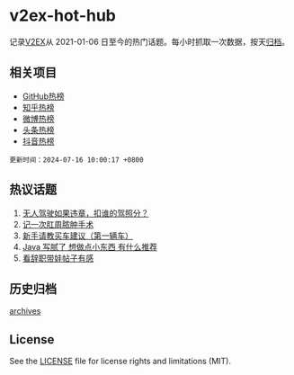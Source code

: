 # v2ex-hot-hub

 记录[V2EX](https://www.v2ex.com/)从 2021-01-06 日至今的热门话题。每小时抓取一次数据，按天[归档](archives)。
 
 ## 相关项目

- [GitHub热榜](https://github.com/lonnyzhang423/github-hot-hub)
- [知乎热榜](https://github.com/lonnyzhang423/zhihu-hot-hub)
- [微博热榜](https://github.com/lonnyzhang423/weibo-hot-hub)
- [头条热榜](https://github.com/lonnyzhang423/toutiao-hot-hub)
- [抖音热榜](https://github.com/lonnyzhang423/douyin-hot-hub)


 `更新时间：2024-07-16 10:00:17 +0800`

## 热议话题

1. [无人驾驶如果违章，扣谁的驾照分？](https://www.v2ex.com/t/1057338)
1. [记一次肛周脓肿手术](https://www.v2ex.com/t/1057326)
1. [新手请教买车建议（第一辆车）](https://www.v2ex.com/t/1057445)
1. [Java 写腻了 想做点小东西 有什么推荐](https://www.v2ex.com/t/1057336)
1. [看辞职带娃帖子有感](https://www.v2ex.com/t/1057362)

## 历史归档

[archives](archives)

## License

See the [LICENSE](LICENSE) file for license rights and limitations (MIT).
